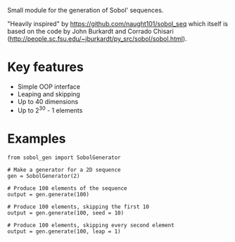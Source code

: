Small module for the generation of Sobol' sequences.

"Heavily inspired" by https://github.com/naught101/sobol_seq which itself is based on the code by John Burkardt and Corrado Chisari (http://people.sc.fsu.edu/~jburkardt/py_src/sobol/sobol.html).

# Key features
- Simple OOP interface
- Leaping and skipping
- Up to 40 dimensions
- Up to 2<sup>30</sup> - 1 elements

# Examples
```{python}
from sobol_gen import SobolGenerator

# Make a generator for a 2D sequence
gen = SobolGenerator(2)

# Produce 100 elements of the sequence
output = gen.generate(100)

# Produce 100 elements, skipping the first 10
output = gen.generate(100, seed = 10)

# Produce 100 elements, skipping every second element
output = gen.generate(100, leap = 1)
```
